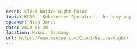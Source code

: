 ```yaml
---
event: Cloud Native Night Mainz
topic: KUDO - Kubernetes Operators, the easy way
speaker: Nick Jones
date: 2020-01-30
location: Mainz, Germany
url: https://www.meetup.com/Cloud-Native-Night/
---
```


<!-- some more info about the event could go here -->

<!-- more -->
